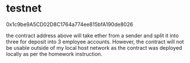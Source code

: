 # testnet

0x1c9be9A5CD02D8C1764a774ee815bfA190de8026

the contract address above will take ether from a sender and split it into three for deposit into 3 employee accounts. However, the contract will not be usable outside of my local host network as the contract was deployed locally as per the homework instruction.
